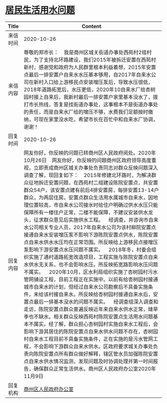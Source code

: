 # <a href="http://www.shangluo.gov.cn/zmhd/ldxxxx.jsp?urltype=leadermail.LeaderMailContentUrl&wbtreeid=1112&leadermailid=6564">居民生活用水问题</a>
| Title |                                                                                                                                                                                                                                                                                                                                                                                                                                  Content                                                                                                                                                                                                                                                                                                                                                                                                                                   |
|:-----:|----------------------------------------------------------------------------------------------------------------------------------------------------------------------------------------------------------------------------------------------------------------------------------------------------------------------------------------------------------------------------------------------------------------------------------------------------------------------------------------------------------------------------------------------------------------------------------------------------------------------------------------------------------------------------------------------------------------------------------------------------------------------------------------------------------------------------------------------------------------------------|
| 来信时间  | 2020-10-26                                                                                                                                                                                                                                                                                                                                                                                                                                                                                                                                                                                                                                                                                                                                                                                                                                                                 |
| 来信内容  | 尊敬的郑市长：    我是商州区城关街道办事处西苑村2组村民，为了支持北环路建设，我们2015年被拆迁安置在西苑村新村，感谢党和政府为人民群里根本利益着想，2015年安置点最后一排安置户自来水水压基本够用，自2017年自来水公司在新村入口给上游移民点安装增压泵后，导致水压很低，2018年道路拓宽后，水压更低，2020年10自来水厂给杏树园村接上自来后，我新村最后一排安置户家里基本没水了，拨打市长热线，答复是找街道办事处，这事根本不是街道办事处的责任，而是自来水厂给的增压不够，水费我们足额按时缴纳，可现在家里没水吃，希望市长在百忙中和自来水厂协调，谢谢！                                                                                                                                                                                                                                                                                                                                                                                                                                                                                                                                                                                    |
| 回复时间  | 2020-10-26                                                                                                                                                                                                                                                                                                                                                                                                                                                                                                                                                                                                                                                                                                                                                                                                                                                                 |
| 回复内容  | 网友你好，你反映的问题已转商州区人民政府阅处。2020年10月26日    网友你好，你反映的问题商州区政府领导高度重视，立即责成商州区城关办事处负责同志对群众反映问题深入调查了解，现回复如下：    2015年修建北环路时，为解决群众征地拆迁安置问题，在西苑村二组建设陈院安置点，共安置群众54户，该安置点建有前后4排安置房，每排安置13-14户群众，为两层住房。安置点群众生活用水属城市自来水，因地理位置较高，市自来水公司接水时给住户明确过供水水压只能保障所有一楼住户正常，二楼不能保障，不建议安装供水龙头，征求群众意见后实施供水工程。    经调查，并咨询市自来水公司相关专业人员，2017年自来水公司为该村柳院安置点接通自来水安装增压泵不影响下游陈院安置点供水，陈院安置点自来水供水水压均在正常范围。所反映给上游移民点接增压泵影响下游安置点水压问题不属实。    2018年冬，村委会组织实施了通村道路拓宽改造项目，工程实施与陈院安置点自来水供水无关系，也不会影响水压。所反映拓宽路影响水压问题不属实。    2020年10月，区水利局组织实施了杏树园村污水管网铺设工程，目前工程正在实施中。以前有给杏树园村接通城市自来水的计划，但经过自来水公司勘察后不具备实施条件，未给该村接自来水。所反映给杏树园村接通自来水后，安置点最后一排基本没水的问题不属实。    经调查组深入调查和走访，陈院安置点群众普遍反映近年来自来水供水正常，缝旱季也不缺水。相关群众反映西苑村陈院安置点生活用水问题基本不属实。经了解，群众担心杏树园村实施自来水工程后，会影响下游其居住的陈院安置点自来水供水问题不存在，杏树园村自来水工程目前不具备实施条件，正在实施的是污水管网工程，不会影响下游群众自来水供水。区政府要求城关办事处负责向陈院安置点所有群众做好解释，辖区管水员加强陈院安置点自来水供水情况监测，发现问题及时协调处理并第一时间报告，确保群众正常生活供水。商州区人民政府办公室2020年11月9日 |
| 回复机构  | <a href="../../category/agencies/商州区人民政府办公室.md">商州区人民政府办公室</a>                                                                                                                                                                                                                                                                                                                                                                                                                                                                                                                                                                                                                                                                                                                                                                                                             |